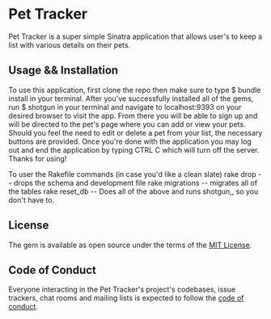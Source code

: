 # Pet Tracker

Pet Tracker is a super simple Sinatra application that allows user's to keep a list with various details on their pets.

## Usage && Installation

To use this application, first clone the repo then make sure to type $ bundle install in your terminal. After you've successfully installed all of the gems, run $ shotgun in your terminal and navigate to localhost:9393 on your desired browser to visit the app. From there you will be able to sign up and will be directed to the pet's page where you can add or view your pets. Should you feel the need to edit or delete a pet from your list, the necessary buttons are provided. Once you're done with the application you may log out and end the application by typing CTRL C which will turn off the server. Thanks for using! 

To user the Rakefile commands (in case you'd like a clean slate)
rake drop -- drops the schema and development file
rake migrations -- migrates all of the tables
rake reset_db -- Does all of the above and runs shotgun,, so you don't have to. 

## License

The gem is available as open source under the terms of the [MIT License](https://opensource.org/licenses/MIT).

## Code of Conduct

Everyone interacting in the Pet Tracker's project's codebases, issue trackers, chat rooms and mailing lists is expected to follow the [code of conduct](https://github.com/[USERNAME]/pet_tracker/pet_tracker/blob/master/CODE_OF_CONDUCT.md).

